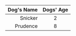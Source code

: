 | Dog's Name| Dogs' Age |
| --------------: | :------------:|
|Snicker 	      | 2                |
| Prudence     | 8                |